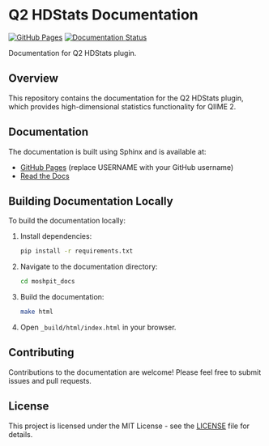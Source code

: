 # Q2 HDStats Documentation

[![GitHub Pages](https://img.shields.io/badge/docs-GitHub%20Pages-blue)](https://USERNAME.github.io/q2-hdstats-docs/)
[![Documentation Status](https://readthedocs.org/projects/q2-hdstats-docs/badge/?version=latest)](https://q2-hdstats-docs.readthedocs.io/en/latest/?badge=latest)

Documentation for Q2 HDStats plugin.

## Overview

This repository contains the documentation for the Q2 HDStats plugin, which provides high-dimensional statistics functionality for QIIME 2.

## Documentation

The documentation is built using Sphinx and is available at:
- [GitHub Pages](https://USERNAME.github.io/q2-hdstats-docs/) (replace USERNAME with your GitHub username)
- [Read the Docs](https://q2-hdstats-docs.readthedocs.io/)

## Building Documentation Locally

To build the documentation locally:

1. Install dependencies:
   ```bash
   pip install -r requirements.txt
   ```

2. Navigate to the documentation directory:
   ```bash
   cd moshpit_docs
   ```

3. Build the documentation:
   ```bash
   make html
   ```

4. Open `_build/html/index.html` in your browser.

## Contributing

Contributions to the documentation are welcome! Please feel free to submit issues and pull requests.

## License

This project is licensed under the MIT License - see the [LICENSE](LICENSE) file for details.